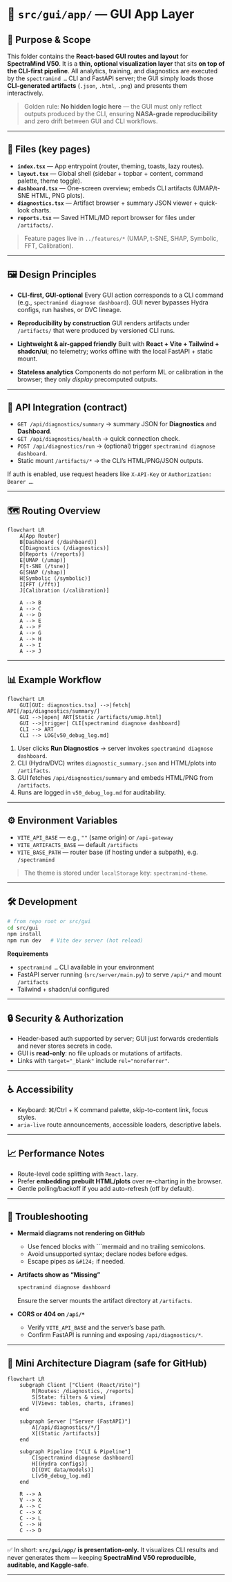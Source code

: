 # 📂 `src/gui/app/` — GUI App Layer

## 🎯 Purpose & Scope

This folder contains the **React-based GUI routes and layout** for **SpectraMind V50**.
It is a **thin, optional visualization layer** that sits **on top of the CLI-first pipeline**.
All analytics, training, and diagnostics are executed by the `spectramind …` CLI and FastAPI server;
the GUI simply loads those **CLI-generated artifacts** (`.json`, `.html`, `.png`) and presents them interactively.

> Golden rule: **No hidden logic here** — the GUI must only reflect outputs produced by the CLI, ensuring **NASA-grade reproducibility** and zero drift between GUI and CLI workflows.

---

## 📁 Files (key pages)

* **`index.tsx`** — App entrypoint (router, theming, toasts, lazy routes).
* **`layout.tsx`** — Global shell (sidebar + topbar + content, command palette, theme toggle).
* **`dashboard.tsx`** — One-screen overview; embeds CLI artifacts (UMAP/t-SNE HTML, PNG plots).
* **`diagnostics.tsx`** — Artifact browser + summary JSON viewer + quick-look charts.
* **`reports.tsx`** — Saved HTML/MD report browser for files under `/artifacts/`.

> Feature pages live in `../features/*` (UMAP, t-SNE, SHAP, Symbolic, FFT, Calibration).

---

## 🖼️ Design Principles

* **CLI-first, GUI-optional**
  Every GUI action corresponds to a CLI command (e.g., `spectramind diagnose dashboard`).
  GUI never bypasses Hydra configs, run hashes, or DVC lineage.

* **Reproducibility by construction**
  GUI renders artifacts under `/artifacts/` that were produced by versioned CLI runs.

* **Lightweight & air-gapped friendly**
  Built with **React + Vite + Tailwind + shadcn/ui**; no telemetry; works offline with the local FastAPI + static mount.

* **Stateless analytics**
  Components do not perform ML or calibration in the browser; they only *display* precomputed outputs.

---

## 🔗 API Integration (contract)

* `GET /api/diagnostics/summary` → summary JSON for **Diagnostics** and **Dashboard**.
* `GET /api/diagnostics/health` → quick connection check.
* `POST /api/diagnostics/run` → (optional) trigger `spectramind diagnose dashboard`.
* Static mount `/artifacts/*` → the CLI’s HTML/PNG/JSON outputs.

If auth is enabled, use request headers like `X-API-Key` or `Authorization: Bearer …`.

---

## 🗺️ Routing Overview

```mermaid
flowchart LR
    A[App Router]
    B[Dashboard (/dashboard)]
    C[Diagnostics (/diagnostics)]
    D[Reports (/reports)]
    E[UMAP (/umap)]
    F[t-SNE (/tsne)]
    G[SHAP (/shap)]
    H[Symbolic (/symbolic)]
    I[FFT (/fft)]
    J[Calibration (/calibration)]

    A --> B
    A --> C
    A --> D
    A --> E
    A --> F
    A --> G
    A --> H
    A --> I
    A --> J
```

---

## 📊 Example Workflow

```mermaid
flowchart LR
    GUI[GUI: diagnostics.tsx] -->|fetch| API[/api/diagnostics/summary/]
    GUI -->|open| ART[Static /artifacts/umap.html]
    GUI -->|trigger| CLI[spectramind diagnose dashboard]
    CLI --> ART
    CLI --> LOG[v50_debug_log.md]
```

1. User clicks **Run Diagnostics** → server invokes `spectramind diagnose dashboard`.
2. CLI (Hydra/DVC) writes `diagnostic_summary.json` and HTML/plots into `/artifacts`.
3. GUI fetches `/api/diagnostics/summary` and embeds HTML/PNG from `/artifacts`.
4. Runs are logged in `v50_debug_log.md` for auditability.

---

## ⚙️ Environment Variables

* `VITE_API_BASE` — e.g., `""` (same origin) or `/api-gateway`
* `VITE_ARTIFACTS_BASE` — default `/artifacts`
* `VITE_BASE_PATH` — router base (if hosting under a subpath), e.g. `/spectramind`

> The theme is stored under `localStorage` key: `spectramind-theme`.

---

## 🛠️ Development

```bash
# from repo root or src/gui
cd src/gui
npm install
npm run dev   # Vite dev server (hot reload)
```

**Requirements**

* `spectramind …` CLI available in your environment
* FastAPI server running (`src/server/main.py`) to serve `/api/*` and mount `/artifacts`
* Tailwind + shadcn/ui configured

---

## 🔒 Security & Authorization

* Header-based auth supported by server; GUI just forwards credentials and never stores secrets in code.
* GUI is **read-only**: no file uploads or mutations of artifacts.
* Links with `target="_blank"` include `rel="noreferrer"`.

---

## ♿ Accessibility

* Keyboard: ⌘/Ctrl + K command palette, skip-to-content link, focus styles.
* `aria-live` route announcements, accessible loaders, descriptive labels.

---

## 📈 Performance Notes

* Route-level code splitting with `React.lazy`.
* Prefer **embedding prebuilt HTML/plots** over re-charting in the browser.
* Gentle polling/backoff if you add auto-refresh (off by default).

---

## 🧪 Troubleshooting

* **Mermaid diagrams not rendering on GitHub**

  * Use fenced blocks with \`\`\`mermaid and no trailing semicolons.
  * Avoid unsupported syntax; declare nodes before edges.
  * Escape pipes as `&#124;` if needed.

* **Artifacts show as “Missing”**

  ```bash
  spectramind diagnose dashboard
  ```

  Ensure the server mounts the artifact directory at `/artifacts`.

* **CORS or 404 on `/api/*`**

  * Verify `VITE_API_BASE` and the server’s base path.
  * Confirm FastAPI is running and exposing `/api/diagnostics/*`.

---

## 🧭 Mini Architecture Diagram (safe for GitHub)

```mermaid
flowchart LR
    subgraph Client ["Client (React/Vite)"]
        R[Routes: /diagnostics, /reports]
        S[State: filters & view]
        V[Views: tables, charts, iframes]
    end

    subgraph Server ["Server (FastAPI)"]
        A[/api/diagnostics/*/]
        X[(Static /artifacts)]
    end

    subgraph Pipeline ["CLI & Pipeline"]
        C[spectramind diagnose dashboard]
        H[(Hydra configs)]
        D[(DVC data/models)]
        L[v50_debug_log.md]
    end

    R --> A
    V --> X
    A --> C
    C --> X
    C --> L
    C --> H
    C --> D
```

---

✅ In short: **`src/gui/app/` is presentation-only.**
It visualizes CLI results and never generates them — keeping **SpectraMind V50 reproducible, auditable, and Kaggle-safe**.

---

